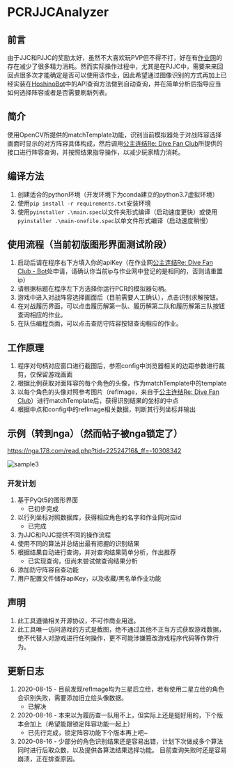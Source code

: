 # PCRJJCAnalyzer

## 前言

由于JJC和PJJC的奖励太好，虽然不大喜欢玩PVP但不得不打，好在有[作业网](https://www.pcrdfans.com/battle)的存在减少了很多精力消耗。然而实际操作过程中，尤其是在PJJC中，需要来来回回点很多次才能确定是否可以使用该作业，因此希望通过图像识别的方式再加上已经实装在[HoshinoBot](https://github.com/Ice-Cirno/HoshinoBot)中的API查询方法做到自动查询，并在简单分析后指导应当如何选择阵容或者是否需要刷新列表。

## 简介

使用OpenCV所提供的matchTemplate功能，识别当前模拟器处于对战阵容选择画面时显示的对方阵容具体构成，然后调用[公主连结Re: Dive Fan Club](https://www.pcrdfans.com/battle)所提供的接口进行阵容查询，并按照结果指导操作，以减少玩家精力消耗。

## 编译方法
1. 创建适合的python环境（开发环境下为conda建立的python3.7虚拟环境）
2. 使用`pip install -r requirements.txt`安装环境
3. 使用`pyinstaller .\main.spec`以文件夹形式编译（启动速度更快）或使用`pyinstaller .\main-onefile.spec`以单文件形式编译（启动速度稍慢）

## 使用流程（当前初版图形界面测试阶段）
1. 启动后请在程序右下方填入你的apiKey（在作业网[公主连结Re: Dive Fan Club - Bot](https://www.pcrdfans.com/bot)处申请，请确认你当前ip与作业网中登记的是相同的，否则请重置ip）
2. 请根据标题在程序左下方选择你运行PCR的模拟器句柄。
3. 游戏中进入对战阵容选择画面后（目前需要人工确认），点击识别求解按钮。
4. 在对战履历界面，可以点击履历解第一队、履历解第二队和履历解第三队按钮查询相应的作业。
5. 在队伍编程页面，可以点击查防守阵容按钮查询相应的作业。

## 工作原理
1. 程序对句柄对应窗口进行截图后，参照config中浏览器相关的边距参数进行裁剪，仅保留游戏画面
2. 根据比例获取对面阵容的每个角色的头像，作为matchTemplate中的template
3. 以每个角色的头像对照参考图片（refImage，来自于[公主连结Re: Dive Fan Club](https://www.pcrdfans.com/battle)）进行matchTemplate后，获得识别结果的坐标的中点
4. 根据中点和config中的refImage相关数据，判断其行列坐标并输出

## 示例（转到nga）（然而帖子被nga锁定了）
https://nga.178.com/read.php?tid=22524716&_ff=-10308342

![sample3](https://github.com/xct24/PCRJJCAnalyzer/blob/master/doc/img/sample3.png?raw=true)

### 开发计划
1. 基于PyQt5的图形界面 
    - 已初步完成
2. 以行列坐标对照数据库，获得相应角色的名字和作业网对应id
    - 已完成
3. 为JJC和PJJC提供不同的操作流程
4. 使用不同的算法并总结出最有把握的识别结果
5. 根据结果自动进行查询，并对查询结果简单分析，作出推荐
    - 已实现查询，但尚未尝试做查询结果分析
6. 添加防守阵容自查功能
7. 用户配置文件储存apiKey，以及收藏/黑名单作业功能


## 声明
1. 此工具遵循相关开源协议，不可作商业用途。
2. 此工具唯一访问游戏的方式是截图，绝不通过其他不正当方式获取游戏数据，绝不代替人对游戏进行任何操作，更不可能涉嫌篡改游戏程序代码等作弊行为。

## 更新日志
1. 2020-08-15 - 目前发现refImage均为三星后立绘，若有使用二星立绘的角色会识别失败，需要添加旧立绘头像数据。
    - 已解决
2. 2020-08-16 - 本来以为履历查一队用不上，但实际上还是挺好用的，下个版本会加上（希望能跟锁定阵容功能一起上）
    - 已先行完成，锁定阵容功能下个版本再上吧~
3. 2020-08-16 - 少部分的角色识别结果还是容易出错，计划下次做成多个算法同时进行后取众数，以及提供各算法结果选择功能。 目前查询失败时还是容易崩溃，正在排查原因。

